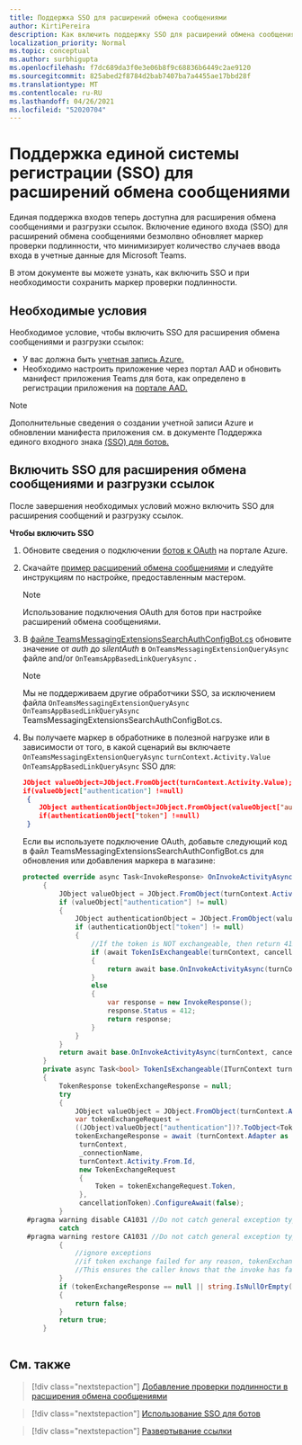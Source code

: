 ```yaml
---
title: Поддержка SSO для расширений обмена сообщениями
author: KirtiPereira
description: Как включить поддержку SSO для расширений обмена сообщениями
localization_priority: Normal
ms.topic: conceptual
ms.author: surbhigupta
ms.openlocfilehash: f7dc689da3f0e3e06b8f9c68836b6449c2ae9120
ms.sourcegitcommit: 825abed2f8784d2bab7407ba7a4455ae17bbd28f
ms.translationtype: MT
ms.contentlocale: ru-RU
ms.lasthandoff: 04/26/2021
ms.locfileid: "52020704"
---
```

# <a name="single-sign-on-sso-support-for-messaging-extensions"></a>Поддержка единой системы регистрации (SSO) для расширений обмена сообщениями
 
Единая поддержка входов теперь доступна для расширения обмена сообщениями и разгрузки ссылок. Включение единого входа (SSO) для расширений обмена сообщениями безмолвно обновляет маркер проверки подлинности, что минимизирует количество случаев ввода входа в учетные данные для Microsoft Teams.

В этом документе вы можете узнать, как включить SSO и при необходимости сохранить маркер проверки подлинности.

## <a name="prerequisites"></a>Необходимые условия

Необходимое условие, чтобы включить SSO для расширения обмена сообщениями и разгрузки ссылок:
* У вас должна быть [учетная запись Azure.](https://azure.microsoft.com/en-us/free/)
* Необходимо настроить приложение через портал AAD и обновить манифест приложения Teams для бота, как определено в регистрации приложения на [портале AAD.](../../bots/how-to/authentication/auth-aad-sso-bots.md#register-your-app-through-the-aad-portal)

> [!NOTE]
> Дополнительные сведения о создании учетной записи Azure и обновлении манифеста приложения см. в документе Поддержка единого входного знака [(SSO) для ботов.](../../bots/how-to/authentication/auth-aad-sso-bots.md)

## <a name="enable-sso-for-messaging-extensions-and-link-unfurling"></a>Включить SSO для расширения обмена сообщениями и разгрузки ссылок

После завершения необходимых условий можно включить SSO для расширения сообщений и разгрузку ссылок.

**Чтобы включить SSO**
1. Обновите сведения о подключении [ботов к OAuth](../../bots/how-to/authentication/auth-aad-sso-bots.md#update-the-azure-portal-with-the-oauth-connection) на портале Azure.
2. Скачайте [пример расширений обмена сообщениями](https://github.com/microsoft/BotBuilder-Samples/tree/main/samples/csharp_dotnetcore/52.teams-messaging-extensions-search-auth-config) и следуйте инструкциям по настройке, предоставленным мастером.
   > [!NOTE]
   > Использование подключения OAuth для ботов при настройке расширений обмена сообщениями.
3. В [файле TeamsMessagingExtensionsSearchAuthConfigBot.cs](https://github.com/microsoft/BotBuilder-Samples/tree/main/samples/csharp_dotnetcore/52.teams-messaging-extensions-search-auth-config/Bots/TeamsMessagingExtensionsSearchAuthConfigBot.cs) обновите значение от *auth* до *silentAuth* в `OnTeamsMessagingExtensionQueryAsync` файле and/or `OnTeamsAppBasedLinkQueryAsync` .  

    > [!NOTE]
    > Мы не поддерживаем другие обработчики SSO, за исключением файла `OnTeamsMessagingExtensionQueryAsync` `OnTeamsAppBasedLinkQueryAsync` TeamsMessagingExtensionsSearchAuthConfigBot.cs.
   
4. Вы получаете маркер в обработнике в полезной нагрузке или в зависимости от того, в какой сценарий вы включаете `OnTeamsMessagingExtensionQueryAsync` `turnContext.Activity.Value` `OnTeamsAppBasedLinkQueryAsync` SSO для:

    ```json
    JObject valueObject=JObject.FromObject(turnContext.Activity.Value);
    if(valueObject["authentication"] !=null)
     {
        JObject authenticationObject=JObject.FromObject(valueObject["authentication"]);
        if(authenticationObject["token"] !=null)
     }
    
     ```
  
    Если вы используете подключение OAuth, добавьте следующий код в файл TeamsMessagingExtensionsSearchAuthConfigBot.cs для обновления или добавления маркера в магазине:
    
   ```C#
   protected override async Task<InvokeResponse> OnInvokeActivityAsync(ITurnContext<IInvokeActivity> turnContext, CancellationToken cancellationToken)
        {
            JObject valueObject = JObject.FromObject(turnContext.Activity.Value);
            if (valueObject["authentication"] != null)
            {
                JObject authenticationObject = JObject.FromObject(valueObject["authentication"]);
                if (authenticationObject["token"] != null)
                {
                    //If the token is NOT exchangeable, then return 412 to require user consent
                    if (await TokenIsExchangeable(turnContext, cancellationToken))
                    {
                        return await base.OnInvokeActivityAsync(turnContext, cancellationToken).ConfigureAwait(false);
                    }
                    else
                    {
                        var response = new InvokeResponse();
                        response.Status = 412;
                        return response;
                    }
                }
            }
            return await base.OnInvokeActivityAsync(turnContext, cancellationToken).ConfigureAwait(false);
        }
        private async Task<bool> TokenIsExchangeable(ITurnContext turnContext, CancellationToken cancellationToken)
        {
            TokenResponse tokenExchangeResponse = null;
            try
            {
                JObject valueObject = JObject.FromObject(turnContext.Activity.Value);
                var tokenExchangeRequest =
                ((JObject)valueObject["authentication"])?.ToObject<TokenExchangeInvokeRequest>();
                tokenExchangeResponse = await (turnContext.Adapter as IExtendedUserTokenProvider).ExchangeTokenAsync(
                 turnContext,
                 _connectionName,
                 turnContext.Activity.From.Id,
                 new TokenExchangeRequest
                 {
                     Token = tokenExchangeRequest.Token,
                 },
                 cancellationToken).ConfigureAwait(false);
            }
    #pragma warning disable CA1031 //Do not catch general exception types (ignoring, see comment below)
            catch
    #pragma warning restore CA1031 //Do not catch general exception types
            {
                //ignore exceptions
                //if token exchange failed for any reason, tokenExchangeResponse above remains null, and a failure invoke response is sent to the caller.
                //This ensures the caller knows that the invoke has failed.
            }
            if (tokenExchangeResponse == null || string.IsNullOrEmpty(tokenExchangeResponse.Token))
            {
                return false;
            }
            return true;
        }
    
    ```    

## <a name="see-also"></a>См. также

> [!div class="nextstepaction"]
> [Добавление проверки подлинности в расширения обмена сообщениями](add-authentication.md)

> [!div class="nextstepaction"]
> [Использование SSO для ботов](../../bots/how-to/authentication/auth-aad-sso-bots.md)

> [!div class="nextstepaction"]
> [Развертывание ссылки](link-unfurling.md)

